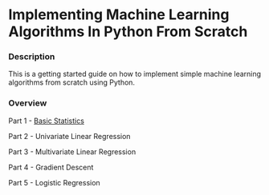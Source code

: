 # Implementing Machine Learning Algorithms In Python From Scratch

### Description
This is a getting started guide on how to implement simple machine learning algorithms from scratch using Python. 

### Overview  
Part 1 - [Basic Statistics](https://github.com/emilgras/machine-learning-from-scratch/blob/master/notebooks/Part%201%20-%20Basic%20Statistics.md)  

Part 2 - Univariate Linear Regression  

Part 3 - Multivariate Linear Regression  

Part 4 - Gradient Descent  

Part 5 - Logistic Regression  


